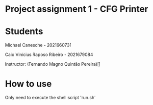# Project assignment 1 - CFG Printer

# Students

Michael Canesche - 2021660731

Caio Vinícius Raposo Ribeiro - 2021679084

Instructor: (Fernando Magno Quintão Pereira)[]

# How to use

Only need to execute the shell script 'run.sh'

